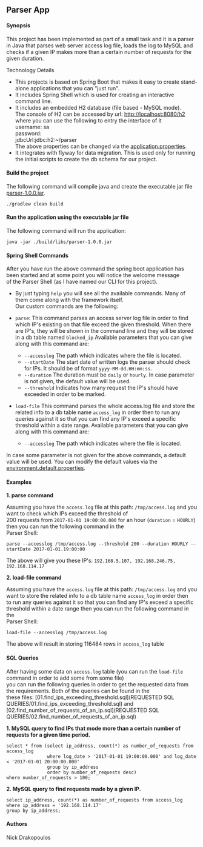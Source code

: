 ## Parser App

#### Synopsis

This project has been implemented as part of a small task and it is a parser in Java that parses web server access log file, 
loads the log to MySQL and checks if a given IP makes more than a certain number of requests for the given duration. 
  
Technology Details  
- This projects is based on Spring Boot that makes it easy to create stand-alone applications that you can "just run".
- It includes Spring Shell which is used for creating an interactive command line. 
- It includes an embedded H2 database (file based - MySQL mode).  
The console of H2 can be accessed by url: [http://localhost:8080/h2](http://localhost:8080/h2)  
where you can use the following to entry the interface of it  
username: sa  
password:  
jdbcUrl:jdbc:h2:~/parser  
The above properties can be changed via the [application.properties](src/main/resources/application.properties).   
- It integrates with flyway for data migration. This is used only for running the initial scripts to create the db schema for our project. 

#### Build the project

The following command will compile java and create the executable jar file [parser-1.0.0.jar](build/libs/parser-1.0.0.jar).

    ./gradlew clean build  
    
#### Run the application using the executable jar file

The following command will run the application:

    java -jar ./build/libs/parser-1.0.0.jar  
    
#### Spring Shell Commands

After you have run the above command the spring boot application has been started and at some point you will notice the welcome message  
of the Parser Shell (as I have named our CLI for this project).
- By just typing `help` you will see all the available commands. Many of them come along with the framework itself.  
Our custom commands are the following: 
- `parse`: 
 This command parses an access server log file in order to find which IP's existing on that file exceed the given threshold.
 When there are IP's, they will be shown in the command line and they will be stored in a db table named `blocked_ip`
 Available parameters that you can give along with this command are:  
    * `--accesslog` The path which indicates where the file is located.  
    * `--startDate` The start date of written logs the parser should check for IPs. It should be of format `yyyy-MM-dd.HH:mm:ss`.  
    * `--duration` The duration must be `daily` or `hourly`. In case parameter is not given, the default value will be used.    
    * `--threshold` Indicates how many request the IP's should have exceeded in order to be marked.    
    
- `load-file`
 This command parses the whole access.log file and store the related info to a db table name `access_log` in order then
 to run any queries against it so that you can find any IP's exceed a specific threshold within a date range.
 Available parameters that you can give along with this command are:  
    * `--accesslog` The path which indicates where the file is located.  
    
 In case some parameter is not given for the above commands, a default value will be used. You can modify the default values via the [environment.default.properties](src/main/resources/environment.default.properties). 

#### Examples

**1. parse command**

Assuming you have the `access.log` file at this path: `/tmp/access.log` and you want to check which IPs exceed the threshold of  
200 requests from `2017-01-01 19:00:00.000` for an hour (`duration` = `HOURLY`) then you can run the following command in the  
Parser Shell:

    parse --accesslog /tmp/access.log --threshold 200 --duration HOURLY --startDate 2017-01-01.19:00:00  
    
 The above will give you these IP's: `192.168.5.107, 192.168.246.75, 192.168.114.17`
    
**2. load-file command**

Assuming you have the `access.log` file at this path: `/tmp/access.log` and you want to store the related info to a db table name `access_log` in order then  
to run any queries against it so that you can find any IP's exceed a specific threshold within a date range then you can run the following command in the  
Parser Shell:

    load-file --accesslog /tmp/access.log 
    
 The above will result in storing 116484 rows in `access_log` table
 
 #### SQL Queries
 
 After having some data on `access.log` table (you can run the `load-file` command in order to add some from some file)  
 you can run the following queries in order to get the requested data from the requirements. Both of the queries can be found in the  
 these files: [01.find_ips_exceeding_threshold.sql](REQUESTED SQL QUERIES/01.find_ips_exceeding_threshold.sql) and [02.find_number_of_requests_of_an_ip.sql](REQUESTED SQL QUERIES/02.find_number_of_requests_of_an_ip.sql)
    
**1. MySQL query to find IPs that mode more than a certain number of requests for a given time period.**

    select * from (select ip_address, count(*) as number_of_requests from access_log
                   where log_date > '2017-01-01 19:00:00.000' and log_date < '2017-01-01 20:00:00.000'
                   group by ip_address
                   order by number_of_requests desc)
    where number_of_requests > 100;
    
**2. MySQL query to find requests made by a given IP.**

    select ip_address, count(*) as number_of_requests from access_log
    where ip_address = '192.168.114.17'
    group by ip_address;
    

 #### Authors
Nick Drakopoulos


  
